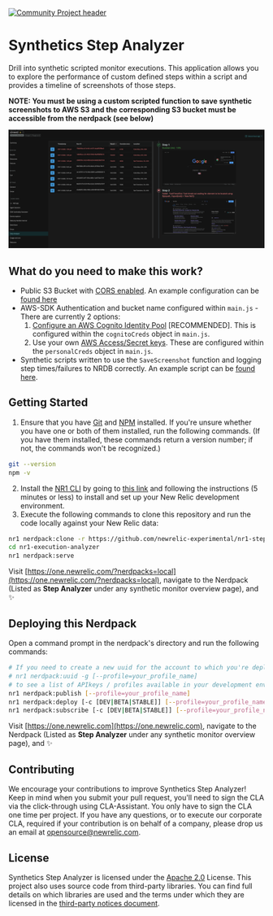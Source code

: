 [![Community Project header](https://github.com/newrelic/opensource-website/raw/master/src/images/categories/Experimental.png)](https://opensource.newrelic.com/oss-category/#experimental)

# Synthetics Step Analyzer

Drill into synthetic scripted monitor executions. This application allows you to explore the performance of custom defined steps within a script and provides a timeline of screenshots of those steps.

**NOTE: You must be using a custom scripted function to save synthetic screenshots to AWS S3 and the corresponding S3 bucket must be accessible from the nerdpack (see below)**

![Summary](screenshots/main.png)

## What do you need to make this work?

* Public S3 Bucket with [CORS enabled](https://docs.aws.amazon.com/AmazonS3/latest/dev/cors.html#how-do-i-enable-cors). An example configuration can be [found here](examples/s3-cors-example.xml)
* AWS-SDK Authentication and bucket name configured within `main.js` - There are currently 2 options:
   1. [Configure an AWS Cognito Identity Pool](https://docs.aws.amazon.com/sdk-for-javascript/v2/developer-guide/loading-browser-credentials-cognito.html) [RECOMMENDED]. This is configured within the `cognitoCreds` object in `main.js`.
   2. Use your own [AWS Access/Secret keys](https://docs.aws.amazon.com/sdk-for-javascript/v2/developer-guide/getting-your-credentials.html). These are configured within the `personalCreds` object in `main.js`.
* Synthetic scripts written to use the `SaveScreenshot` function and logging step times/failures to NRDB correctly. An example script can be [found here](examples/example.js).

## Getting Started

1. Ensure that you have [Git](https://git-scm.com/book/en/v2/Getting-Started-Installing-Git) and [NPM](https://www.npmjs.com/get-npm) installed. If you're unsure whether you have one or both of them installed, run the following commands. (If you have them installed, these commands return a version number; if not, the commands won't be recognized.)
```bash
git --version
npm -v
```
2. Install the [NR1 CLI](https://one.newrelic.com/launcher/developer-center.launcher) by going to [this link](https://one.newrelic.com/launcher/developer-center.launcher) and following the instructions (5 minutes or less) to install and set up your New Relic development environment.
3. Execute the following commands to clone this repository and run the code locally against your New Relic data:

```bash
nr1 nerdpack:clone -r https://github.com/newrelic-experimental/nr1-step-analyzer.git
cd nr1-execution-analyzer
nr1 nerdpack:serve
```

Visit [https://one.newrelic.com/?nerdpacks=local](https://one.newrelic.com/?nerdpacks=local), navigate to the Nerdpack (Listed as **Step Analyzer** under any synthetic monitor overview page), and :sparkles:

## Deploying this Nerdpack
Open a command prompt in the nerdpack's directory and run the following commands:

```bash
# If you need to create a new uuid for the account to which you're deploying this Nerdpack, use the following
# nr1 nerdpack:uuid -g [--profile=your_profile_name]
# to see a list of APIkeys / profiles available in your development environment, run nr1 credentials:list
nr1 nerdpack:publish [--profile=your_profile_name]
nr1 nerdpack:deploy [-c [DEV|BETA|STABLE]] [--profile=your_profile_name]
nr1 nerdpack:subscribe [-c [DEV|BETA|STABLE]] [--profile=your_profile_name]
```

Visit [https://one.newrelic.com](https://one.newrelic.com), navigate to the Nerdpack (Listed as **Step Analyzer** under any synthetic monitor overview page), and :sparkles:

## Contributing
We encourage your contributions to improve Synthetics Step Analyzer! Keep in mind when you submit your pull request, you'll need to sign the CLA via the click-through using CLA-Assistant. You only have to sign the CLA one time per project.
If you have any questions, or to execute our corporate CLA, required if your contribution is on behalf of a company,  please drop us an email at opensource@newrelic.com.

## License
Synthetics Step Analyzer is licensed under the [Apache 2.0](http://apache.org/licenses/LICENSE-2.0.txt) License.
This project also uses source code from third-party libraries. You can find full details on which libraries are used and the terms under which they are licensed in the [third-party notices document](https://github.com/newrelic-experimental/nr1-step-analyzer/blob/main/THIRD_PARTY_NOTICES.md).
